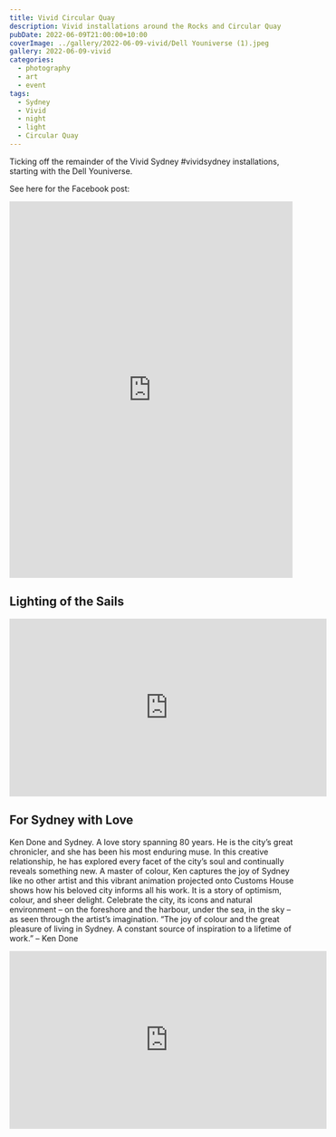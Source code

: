 ```yaml
---
title: Vivid Circular Quay
description: Vivid installations around the Rocks and Circular Quay
pubDate: 2022-06-09T21:00:00+10:00
coverImage: ../gallery/2022-06-09-vivid/Dell Youniverse (1).jpeg
gallery: 2022-06-09-vivid
categories:
  - photography
  - art
  - event
tags:
  - Sydney
  - Vivid
  - night
  - light
  - Circular Quay
---
```


Ticking off the remainder of the Vivid Sydney #vividsydney installations, starting with the Dell Youniverse.

See here for the Facebook post:

<iframe src="https://www.facebook.com/plugins/post.php?href=https%3A%2F%2Fwww.facebook.com%2Fchris1.tham%2Fposts%2Fpfbid02q2Ck2Uz83eirSQSw6Pp4oUhkhyRve9ChCACFodTKYzCdsUfVe9Q4jy3jsZHoesDDl&show_text=true&width=500" width="500" height="665" style="border:none;overflow:hidden" scrolling="no" frameborder="0" allowfullscreen="true" allow="autoplay; clipboard-write; encrypted-media; picture-in-picture; web-share"></iframe>

## Lighting of the Sails

<iframe src="https://www.facebook.com/plugins/video.php?height=314&href=https%3A%2F%2Fwww.facebook.com%2Fchris1.tham%2Fvideos%2F1162726731251670%2F&show_text=false&width=560&t=0" width="560" height="314" style="border:none;overflow:hidden" scrolling="no" frameborder="0" allowfullscreen="true" allow="autoplay; clipboard-write; encrypted-media; picture-in-picture; web-share" allowFullScreen="true"></iframe>

## For Sydney with Love

Ken Done and Sydney. A love story spanning 80 years. He is the city’s great chronicler, and she has been his most enduring muse. In this creative relationship, he has explored every facet of the city’s soul and continually reveals something new.
A master of colour, Ken captures the joy of Sydney like no other artist and this vibrant animation projected onto Customs House shows how his beloved city informs all his work. It is a story of optimism, colour, and sheer delight.
Celebrate the city, its icons and natural environment – on the foreshore and the harbour, under the sea, in the sky – as seen through the artist’s imagination.
“The joy of colour and the great pleasure of living in Sydney. A constant source of inspiration to a lifetime of work.” – Ken Done

<iframe src="https://www.facebook.com/plugins/video.php?height=314&href=https%3A%2F%2Fwww.facebook.com%2Fchris1.tham%2Fvideos%2F1139461096633673%2F&show_text=false&width=560&t=0" width="560" height="314" style="border:none;overflow:hidden" scrolling="no" frameborder="0" allowfullscreen="true" allow="autoplay; clipboard-write; encrypted-media; picture-in-picture; web-share" allowFullScreen="true"></iframe>
